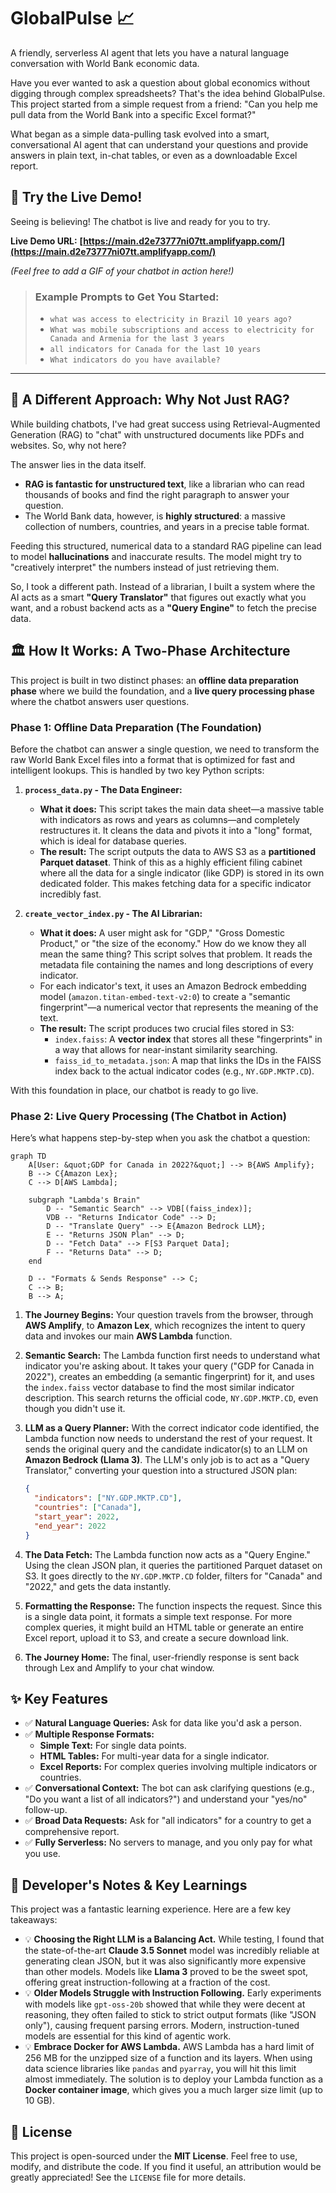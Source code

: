 # GlobalPulse 📈

A friendly, serverless AI agent that lets you have a natural language conversation with World Bank economic data.

Have you ever wanted to ask a question about global economics without digging through complex spreadsheets? That's the idea behind GlobalPulse. This project started from a simple request from a friend: "Can you help me pull data from the World Bank into a specific Excel format?"

What began as a simple data-pulling task evolved into a smart, conversational AI agent that can understand your questions and provide answers in plain text, in-chat tables, or even as a downloadable Excel report.

## 🚀 Try the Live Demo!

Seeing is believing! The chatbot is live and ready for you to try.

**Live Demo URL:** **[https://main.d2e73777ni07tt.amplifyapp.com/](https://main.d2e73777ni07tt.amplifyapp.com/)**

*(Feel free to add a GIF of your chatbot in action here!)*

> ### Example Prompts to Get You Started:
>
> *   `what was access to electricity in Brazil 10 years ago?`
> *   `What was mobile subscriptions and access to electricity for Canada and Armenia for the last 3 years`
> *   `all indicators for Canada for the last 10 years`
> *   `What indicators do you have available?`

---

## 🤔 A Different Approach: Why Not Just RAG?

While building chatbots, I've had great success using Retrieval-Augmented Generation (RAG) to "chat" with unstructured documents like PDFs and websites. So, why not here?

The answer lies in the data itself.
*   **RAG is fantastic for unstructured text**, like a librarian who can read thousands of books and find the right paragraph to answer your question.
*   The World Bank data, however, is **highly structured**: a massive collection of numbers, countries, and years in a precise table format.

Feeding this structured, numerical data to a standard RAG pipeline can lead to model **hallucinations** and inaccurate results. The model might try to "creatively interpret" the numbers instead of just retrieving them.

So, I took a different path. Instead of a librarian, I built a system where the AI acts as a smart **"Query Translator"** that figures out exactly what you want, and a robust backend acts as a **"Query Engine"** to fetch the precise data.

## 🏛️ How It Works: A Two-Phase Architecture

This project is built in two distinct phases: an **offline data preparation phase** where we build the foundation, and a **live query processing phase** where the chatbot answers user questions.

### Phase 1: Offline Data Preparation (The Foundation)

Before the chatbot can answer a single question, we need to transform the raw World Bank Excel files into a format that is optimized for fast and intelligent lookups. This is handled by two key Python scripts:

1.  **`process_data.py` - The Data Engineer:**
    *   **What it does:** This script takes the main data sheet—a massive table with indicators as rows and years as columns—and completely restructures it. It cleans the data and pivots it into a "long" format, which is ideal for database queries.
    *   **The result:** The script outputs the data to AWS S3 as a **partitioned Parquet dataset**. Think of this as a highly efficient filing cabinet where all the data for a single indicator (like GDP) is stored in its own dedicated folder. This makes fetching data for a specific indicator incredibly fast.

2.  **`create_vector_index.py` - The AI Librarian:**
    *   **What it does:** A user might ask for "GDP," "Gross Domestic Product," or "the size of the economy." How do we know they all mean the same thing? This script solves that problem. It reads the metadata file containing the names and long descriptions of every indicator.
    *   For each indicator's text, it uses an Amazon Bedrock embedding model (`amazon.titan-embed-text-v2:0`) to create a "semantic fingerprint"—a numerical vector that represents the meaning of the text.
    *   **The result:** The script produces two crucial files stored in S3:
        *   `index.faiss`: A **vector index** that stores all these "fingerprints" in a way that allows for near-instant similarity searching.
        *   `faiss_id_to_metadata.json`: A map that links the IDs in the FAISS index back to the actual indicator codes (e.g., `NY.GDP.MKTP.CD`).

With this foundation in place, our chatbot is ready to go live.

### Phase 2: Live Query Processing (The Chatbot in Action)

Here’s what happens step-by-step when you ask the chatbot a question:

```mermaid
graph TD
    A[User: &quot;GDP for Canada in 2022?&quot;] --> B{AWS Amplify};
    B --> C{Amazon Lex};
    C --> D[AWS Lambda];
    
    subgraph "Lambda's Brain"
        D -- "Semantic Search" --> VDB[(faiss_index)];
        VDB -- "Returns Indicator Code" --> D;
        D -- "Translate Query" --> E{Amazon Bedrock LLM};
        E -- "Returns JSON Plan" --> D;
        D -- "Fetch Data" --> F[S3 Parquet Data];
        F -- "Returns Data" --> D;
    end
    
    D -- "Formats & Sends Response" --> C;
    C --> B;
    B --> A;

```

1.  **The Journey Begins:** Your question travels from the browser, through **AWS Amplify**, to **Amazon Lex**, which recognizes the intent to query data and invokes our main **AWS Lambda** function.

2.  **Semantic Search:** The Lambda function first needs to understand what indicator you're asking about. It takes your query ("GDP for Canada in 2022"), creates an embedding (a semantic fingerprint) for it, and uses the `index.faiss` vector database to find the most similar indicator description. This search returns the official code, `NY.GDP.MKTP.CD`, even though you didn't use it.

3.  **LLM as a Query Planner:** With the correct indicator code identified, the Lambda function now needs to understand the rest of your request. It sends the original query and the candidate indicator(s) to an LLM on **Amazon Bedrock (Llama 3)**. The LLM's only job is to act as a "Query Translator," converting your question into a structured JSON plan:
    ```json
    {
      "indicators": ["NY.GDP.MKTP.CD"],
      "countries": ["Canada"],
      "start_year": 2022,
      "end_year": 2022
    }
    ```

4.  **The Data Fetch:** The Lambda function now acts as a "Query Engine." Using the clean JSON plan, it queries the partitioned Parquet dataset on S3. It goes directly to the `NY.GDP.MKTP.CD` folder, filters for "Canada" and "2022," and gets the data instantly.

5.  **Formatting the Response:** The function inspects the request. Since this is a single data point, it formats a simple text response. For more complex queries, it might build an HTML table or generate an entire Excel report, upload it to S3, and create a secure download link.

6.  **The Journey Home:** The final, user-friendly response is sent back through Lex and Amplify to your chat window.

## ✨ Key Features

*   ✅ **Natural Language Queries:** Ask for data like you'd ask a person.
*   ✅ **Multiple Response Formats:**
    *   **Simple Text:** For single data points.
    *   **HTML Tables:** For multi-year data for a single indicator.
    *   **Excel Reports:** For complex queries involving multiple indicators or countries.
*   ✅ **Conversational Context:** The bot can ask clarifying questions (e.g., "Do you want a list of all indicators?") and understand your "yes/no" follow-up.
*   ✅ **Broad Data Requests:** Ask for "all indicators" for a country to get a comprehensive report.
*   ✅ **Fully Serverless:** No servers to manage, and you only pay for what you use.

## 📝 Developer's Notes & Key Learnings

This project was a fantastic learning experience. Here are a few key takeaways:

*   💡 **Choosing the Right LLM is a Balancing Act.** While testing, I found that the state-of-the-art **Claude 3.5 Sonnet** model was incredibly reliable at generating clean JSON, but it was also significantly more expensive than other models. Models like **Llama 3** proved to be the sweet spot, offering great instruction-following at a fraction of the cost.
*   💡 **Older Models Struggle with Instruction Following.** Early experiments with models like `gpt-oss-20b` showed that while they were decent at reasoning, they often failed to stick to strict output formats (like "JSON only"), causing frequent parsing errors. Modern, instruction-tuned models are essential for this kind of agentic work.
*   💡 **Embrace Docker for AWS Lambda.** AWS Lambda has a hard limit of 256 MB for the unzipped size of a function and its layers. When using data science libraries like `pandas` and `pyarray`, you will hit this limit almost immediately. The solution is to deploy your Lambda function as a **Docker container image**, which gives you a much larger size limit (up to 10 GB).

## 📜 License

This project is open-sourced under the **MIT License**. Feel free to use, modify, and distribute the code. If you find it useful, an attribution would be greatly appreciated! See the `LICENSE` file for more details.